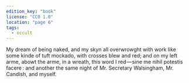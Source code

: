 ```yaml
---
edition_key: "book"
license: "CC0 1.0"
location: "page 6"
tags:
  - occult
---
```

My dream of being naked, and my skyn all overwrowght
with work like some kinde of tuft mockado, with crosses blew
and red; and on my left arme, abowt the arme, in a wreath, this
word I red — sine me nihil potestis facere : and another the same
night of Mr. Secretary Walsingham, Mr. Candish, and myself.
